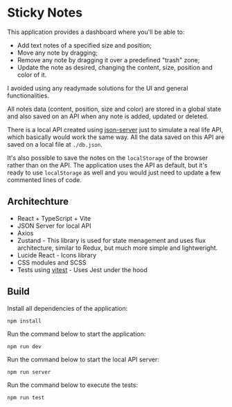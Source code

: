 # Sticky Notes

This application provides a dashboard where you'll be able to:

- Add text notes of a specified size and position;
- Move any note by dragging;
- Remove any note by dragging it over a predefined "trash" zone;
- Update the note as desired, changing the content, size, position and color of it.

I avoided using any readymade solutions for the UI and general functionalities.

All notes data (content, position, size and color) are stored in a global state and also saved on an API when any note is added, updated or deleted.

There is a local API created using [json-server](https://www.npmjs.com/package/json-server) just to simulate a real life API, which basically would work the same way. All the data saved on this API are saved on a local file at `./db.json`.

It's also possible to save the notes on the `localStorage` of the browser rather than on the API. The application uses the API as default, but it's ready to use `localStorage` as well and you would just need to update a few commented lines of code.

## Architechture

- React + TypeScript + Vite
- JSON Server for local API
- Axios
- Zustand - This library is used for state menagement and uses flux architecture, similar to Redux, but much more simple and lightweright.
- Lucide React - Icons library
- CSS modules and SCSS
- Tests using [vitest](https://github.com/vitest-dev/vitest) - Uses Jest under the hood

## Build

Install all dependencies of the application:

```
npm install
```

Run the command below to start the application:

```
npm run dev
```

Run the command below to start the local API server:

```
npm run server
```

Run the command below to execute the tests:

```
npm run test
```
